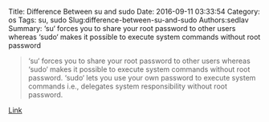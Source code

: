 Title: Difference Between su and sudo
Date: 2016-09-11 03:33:54
Category: os
Tags: su, sudo
Slug:difference-between-su-and-sudo
Authors:sedlav
Summary: ‘su‘ forces you to share your root password to other users whereas ‘sudo‘ makes it possible to execute system commands without root password

> ‘su‘ forces you to share your root password to other users whereas ‘sudo‘ makes it possible to execute system commands without root password. ‘sudo‘ lets you use your own password to execute system commands i.e., delegates system responsibility without root password.

[Link](http://www.tecmint.com/su-vs-sudo-and-how-to-configure-sudo-in-linux)
